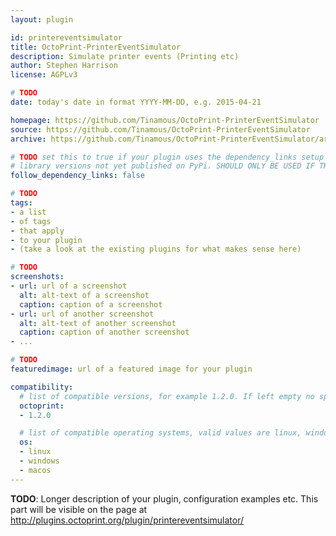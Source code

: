 ```yaml
---
layout: plugin

id: printereventsimulator
title: OctoPrint-PrinterEventSimulator
description: Simulate printer events (Printing etc)
author: Stephen Harrison
license: AGPLv3

# TODO
date: today's date in format YYYY-MM-DD, e.g. 2015-04-21

homepage: https://github.com/Tinamous/OctoPrint-PrinterEventSimulator
source: https://github.com/Tinamous/OctoPrint-PrinterEventSimulator
archive: https://github.com/Tinamous/OctoPrint-PrinterEventSimulator/archive/master.zip

# TODO set this to true if your plugin uses the dependency_links setup parameter to include
# library versions not yet published on PyPi. SHOULD ONLY BE USED IF THERE IS NO OTHER OPTION!
follow_dependency_links: false

# TODO
tags:
- a list
- of tags
- that apply
- to your plugin
- (take a look at the existing plugins for what makes sense here)

# TODO
screenshots:
- url: url of a screenshot
  alt: alt-text of a screenshot
  caption: caption of a screenshot
- url: url of another screenshot
  alt: alt-text of another screenshot
  caption: caption of another screenshot
- ...

# TODO
featuredimage: url of a featured image for your plugin

compatibility:
  # list of compatible versions, for example 1.2.0. If left empty no specific version requirement will be assumed
  octoprint:
  - 1.2.0

  # list of compatible operating systems, valid values are linux, windows, macos, leaving empty defaults to all
  os:
  - linux
  - windows
  - macos
---
```


**TODO**: Longer description of your plugin, configuration examples etc. This part will be visible on the page at
http://plugins.octoprint.org/plugin/printereventsimulator/
